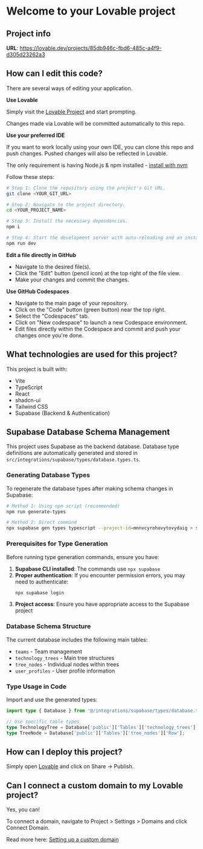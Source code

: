 # Welcome to your Lovable project

## Project info

**URL**: https://lovable.dev/projects/85db946c-fbd6-485c-a4f9-d305d23262a3

## How can I edit this code?

There are several ways of editing your application.

**Use Lovable**

Simply visit the [Lovable Project](https://lovable.dev/projects/85db946c-fbd6-485c-a4f9-d305d23262a3) and start prompting.

Changes made via Lovable will be committed automatically to this repo.

**Use your preferred IDE**

If you want to work locally using your own IDE, you can clone this repo and push changes. Pushed changes will also be reflected in Lovable.

The only requirement is having Node.js & npm installed - [install with nvm](https://github.com/nvm-sh/nvm#installing-and-updating)

Follow these steps:

```sh
# Step 1: Clone the repository using the project's Git URL.
git clone <YOUR_GIT_URL>

# Step 2: Navigate to the project directory.
cd <YOUR_PROJECT_NAME>

# Step 3: Install the necessary dependencies.
npm i

# Step 4: Start the development server with auto-reloading and an instant preview.
npm run dev
```

**Edit a file directly in GitHub**

- Navigate to the desired file(s).
- Click the "Edit" button (pencil icon) at the top right of the file view.
- Make your changes and commit the changes.

**Use GitHub Codespaces**

- Navigate to the main page of your repository.
- Click on the "Code" button (green button) near the top right.
- Select the "Codespaces" tab.
- Click on "New codespace" to launch a new Codespace environment.
- Edit files directly within the Codespace and commit and push your changes once you're done.

## What technologies are used for this project?

This project is built with:

- Vite
- TypeScript
- React
- shadcn-ui
- Tailwind CSS
- Supabase (Backend & Authentication)

## Supabase Database Schema Management

This project uses Supabase as the backend database. Database type definitions are automatically generated and stored in `src/integrations/supabase/types/database.types.ts`.

### Generating Database Types

To regenerate the database types after making schema changes in Supabase:

```sh
# Method 1: Using npm script (recommended)
npm run generate-types

# Method 2: Direct command
npx supabase gen types typescript --project-id=mnnvcyrohovytovydaig > src/integrations/supabase/types/database.types.ts
```

### Prerequisites for Type Generation

Before running type generation commands, ensure you have:

1. **Supabase CLI installed**: The commands use `npx supabase`
2. **Proper authentication**: If you encounter permission errors, you may need to authenticate:
   ```sh
   npx supabase login
   ```
3. **Project access**: Ensure you have appropriate access to the Supabase project

### Database Schema Structure

The current database includes the following main tables:
- `teams` - Team management
- `technology_trees` - Main tree structures
- `tree_nodes` - Individual nodes within trees
- `user_profiles` - User profile information

### Type Usage in Code

Import and use the generated types:

```typescript
import type { Database } from '@/integrations/supabase/types/database.types';

// Use specific table types
type TechnologyTree = Database['public']['Tables']['technology_trees']['Row'];
type TreeNode = Database['public']['Tables']['tree_nodes']['Row'];
```

## How can I deploy this project?

Simply open [Lovable](https://lovable.dev/projects/adbcce6b-d44d-4bbb-8daa-fb16c1b5fd61) and click on Share -> Publish.

## Can I connect a custom domain to my Lovable project?

Yes, you can!

To connect a domain, navigate to Project > Settings > Domains and click Connect Domain.

Read more here: [Setting up a custom domain](https://docs.lovable.dev/tips-tricks/custom-domain#step-by-step-guide)
